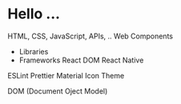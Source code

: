 <h1>Hello ... </h1>

HTML, CSS, JavaScript, APIs, ..
<ice-grid></ice-grid>
Web Components
- Libraries
- Frameworks
React DOM
React Native

ESLint
Prettier
Material Icon Theme

DOM (Document Oject Model)